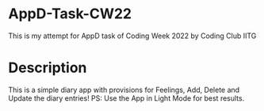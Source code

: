 # AppD-Task-CW22
This is my attempt for AppD task of Coding Week 2022 by Coding Club IITG

# Description
This is a simple diary app with provisions for Feelings, Add, Delete and Update the diary entries! PS: Use the App in Light Mode for best results.
